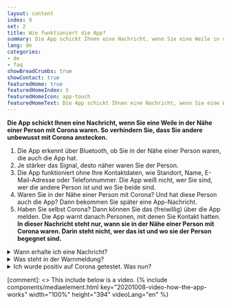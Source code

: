 ```yaml
---
layout: content
index: 9
set: 2
title: Wie funktioniert die App?
summary: Die App schickt Ihnen eine Nachricht, wenn Sie eine Weile in der Nähe einer Person mit Corona waren.
lang: de
categories:
- de
- faq
showBreadCrumbs: true
showContact: true
featuredHome: true
featuredHomeIndex: 5
featuredHomeIcon: app-touch
featuredHomeText: Die App schickt Ihnen eine Nachricht, wenn Sie eine Weile in der Nähe einer Person mit Corona waren.
---
```

**Die App schickt Ihnen eine Nachricht, wenn Sie eine Weile in der Nähe einer Person mit Corona waren. So verhindern Sie, dass Sie andere unbewusst mit Corona anstecken.**

<div class="md-timeline" markdown="1">

1. Die App erkennt über Bluetooth, ob Sie in der Nähe einer Person waren, die auch die App hat.
2. Je stärker das Signal, desto näher waren Sie der Person.
3. Die App funktioniert ohne Ihre Kontaktdaten, wie Standort, Name, E-Mail-Adresse oder Telefonnummer. Die App weiß nicht, wer Sie sind, wer die andere Person ist und wo Sie beide sind.
4. Waren Sie in der Nähe einer Person mit Corona? Und hat diese Person auch die App? Dann bekommen Sie später eine App-Nachricht.
5. Haben Sie selbst Corona? Dann können Sie das (freiwillig) über die App melden. Die App warnt danach Personen, mit denen Sie Kontakt hatten. **In dieser Nachricht steht nur, wann sie in der Nähe einer Person mit Corona waren. Darin steht nicht, wer das ist und wo sie der Person begegnet sind.**

</div>

<details>
   <summary>Wann erhalte ich eine Nachricht?</summary>
   <div markdown="1">
    Wurden Sie positiv auf Corona getestet? Dann können Sie das freiwillig in der App melden, zusammen mit dem GGD. Ruft der GGD Sie an und teilt Ihnen das Testergebnis mit? Dann werden Sie auch gefragt ob sie andere über die App warnen wollen. Wenn Sie das tun, weiß der Empfänger nicht, wer Sie sind oder wo Sie einander begegnet sind. Sie entscheiden selbst, ob Sie andere warnen. Sie sind nicht dazu verpflichtet und die Warnmeldung wird nicht automatisch verschickt.
</div>
</details>

<details>
<summary>Was steht in der Warnmeldung?</summary>
<div markdown="1">
In der Warnmeldung steht, vor wie vielen Tagen Sie in der Nähe einer Person waren, bei der später Corona festgestellt wurde. Es ist nicht bekannt, wer, wo oder wann das genau war.

- Sie können sich nach einer Nachricht sofort testen lassen. Auch wenn Sie keine Beschwerden haben. Alle Informationen hierzu stehen in der Nachricht, die Sie von CoronaMelder erhalten.
- Haben Sie ernste Beschwerden? Oder gehören Sie zu einer Risikogruppe? Rufen Sie Ihren Hausarzt an.
</div>
</details>

<details>
<summary>Ich wurde positiv auf Corona getestet. Was nun?</summary>
<div markdown="1">
    Wurden Sie positiv auf Corona getestet, können Sie das freiwillig in der App melden. Zusammen mit dem GGD. So können Sie andere warnen. Der Empfänger sieht nicht, wer Sie sind oder wo Sie einander begegnet sind. Sie entscheiden selbst, ob Sie andere warnen. Sie sind nicht dazu verpflichtet und die Warnmeldung wird nicht automatisch verschickt.
</div>
</details>


[comment]: <> This include below is a video.
{% include components/mediaelement.html key="20201008-video-how-the-app-works" width="100%" height="394"  videoLang="en" %}
